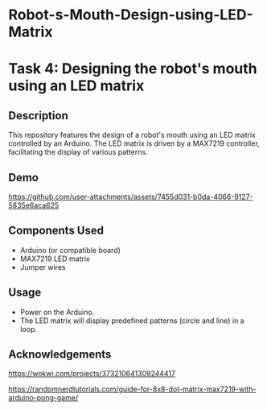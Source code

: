 # Robot-s-Mouth-Design-using-LED-Matrix

# Task 4: Designing the robot's mouth using an LED matrix

## Description

This repository features the design of a robot's mouth using an LED matrix controlled by an Arduino. The LED matrix is driven by a MAX7219 controller, facilitating the display of various patterns.

## Demo

https://github.com/user-attachments/assets/7455d031-b0da-4066-9127-5835e6aca625

## Components Used

- Arduino (or compatible board)
- MAX7219 LED matrix
- Jumper wires

## Usage

- Power on the Arduino.
- The LED matrix will display predefined patterns (circle and line) in a loop.

## Acknowledgements

https://wokwi.com/projects/373210641309244417

https://randomnerdtutorials.com/guide-for-8x8-dot-matrix-max7219-with-arduino-pong-game/
